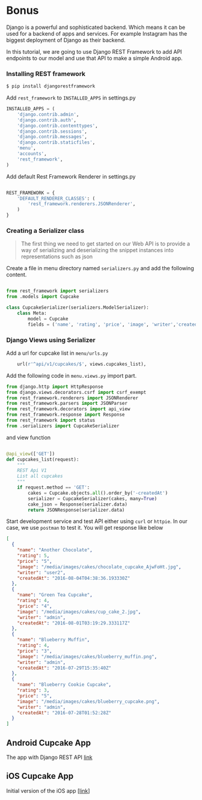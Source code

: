 # Bonus

Django is a powerful and sophisticated backend. Which means it can be used for a backend of apps and services. For example Instagram has the biggest deployment of Django as their backend. 

In this tutorial, we are going to use Django REST Framework to add API endpoints to our model and use that API to make a simple Android app.

### Installing REST framework

```bash
$ pip install djangorestframework
```

Add `rest_framework` to `INSTALLED_APPS` in settings.py

```python
INSTALLED_APPS = (
    'django.contrib.admin',
    'django.contrib.auth',
    'django.contrib.contenttypes',
    'django.contrib.sessions',
    'django.contrib.messages',
    'django.contrib.staticfiles',
    'menu',
    'accounts',
    'rest_framework',
)
```

Add default Rest Framework Renderer in settings.py

```python

REST_FRAMEWORK = {
    'DEFAULT_RENDERER_CLASSES': (
        'rest_framework.renderers.JSONRenderer',
    )
}
```

### Creating a Serializer class


> The first thing we need to get started on our Web API is to provide a way of serializing and deserializing the snippet instances into representations such as json

Create a file in menu directory named `serializers.py` and add the following content.

```python

from rest_framework import serializers
from .models import Cupcake

class CupcakeSerializer(serializers.ModelSerializer):
    class Meta:
        model = Cupcake
        fields = ('name', 'rating', 'price', 'image', 'writer','createdAt')

```

### Django Views using Serializer

Add a url for cupcake list in `menu/urls.py`

```python
    url(r'^api/v1/cupcakes/$', views.cupcakes_list),

```

Add the following code in `menu.views.py` import part.

```python
from django.http import HttpResponse
from django.views.decorators.csrf import csrf_exempt
from rest_framework.renderers import JSONRenderer
from rest_framework.parsers import JSONParser
from rest_framework.decorators import api_view
from rest_framework.response import Response
from rest_framework import status
from .serializers import CupcakeSerializer
```

and view function 

```python

@api_view(['GET'])
def cupcakes_list(request):
    """
    REST Api V1
    List all cupcakes
    """
    if request.method == 'GET':
        cakes = Cupcake.objects.all().order_by('-createdAt')
        serializer = CupcakeSerializer(cakes, many=True)
        cake_json = Response(serializer.data)
        return JSONResponse(serializer.data)

```


Start development service and test API either using `curl` or `httpie`. In our case, we use `postman` to test it. You will get response like below

```json
[
  {
    "name": "Another Chocolate",
    "rating": 5,
    "price": "5",
    "image": "/media/images/cakes/chocolate_cupcake_AjwFoHt.jpg",
    "writer": "user2",
    "createdAt": "2016-08-04T04:38:36.193330Z"
  },
  {
    "name": "Green Tea Cupcake",
    "rating": 4,
    "price": "4",
    "image": "/media/images/cakes/cup_cake_2.jpg",
    "writer": "admin",
    "createdAt": "2016-08-01T03:19:29.333117Z"
  },
  {
    "name": "Blueberry Muffin",
    "rating": 4,
    "price": "3",
    "image": "/media/images/cakes/blueberry_muffin.png",
    "writer": "admin",
    "createdAt": "2016-07-29T15:35:40Z"
  },
  {
    "name": "Blueberry Cookie Cupcake",
    "rating": 3,
    "price": "5",
    "image": "/media/images/cakes/blueberry_cupcake.png",
    "writer": "admin",
    "createdAt": "2016-07-28T01:52:28Z"
  }
]
````

## Android Cupcake App

The app with Django REST API [link](https://github.com/hassanabidpk/androidcupcake)

## iOS Cupcake App
Initial version of the iOS app [[link](https://github.com/hassanabidpk/ioscupcake)]
